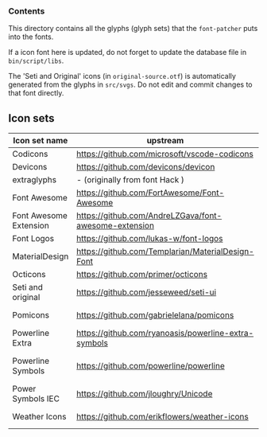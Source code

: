 ### Contents

This directory contains all the glyphs (glyph sets) that the `font-patcher` puts into the fonts.

If a icon font here is updated, do not forget to update the database file in `bin/script/libs`.

The 'Seti and Original' icons (in `original-source.otf`) is automatically generated from the glyphs in `src/svgs`.
Do not edit and commit changes to that font directly.

## Icon sets

| Icon set name | upstream | version | license |
|---|---|---|---|
| Codicons | https://github.com/microsoft/vscode-codicons | 0.0.35 | CC BY 4.0 |
| Devicons | https://github.com/devicons/devicon | 2.16.0 | MIT |
| extraglyphs | - (originally from font Hack ) | - | MIT |
| Font Awesome | https://github.com/FortAwesome/Font-Awesome | 6.5.1 | CC BY 4.0 |
| Font Awesome Extension | https://github.com/AndreLZGava/font-awesome-extension | 0.0.3 | MIT |
| Font Logos | https://github.com/lukas-w/font-logos | 1.3.0 | unlicensed |
| MaterialDesign| https://github.com/Templarian/MaterialDesign-Font | Oct 6, 2022 | Apache 2.0 |
| Octicons | https://github.com/primer/octicons | 18.3.0 | MIT |
| Seti and original | https://github.com/jesseweed/seti-ui | 0.8.1 | MIT |
| Pomicons | https://github.com/gabrielelana/pomicons | 1.001 | OFL 1.1 RFN |
| Powerline Extra | https://github.com/ryanoasis/powerline-extra-symbols | 1.200 | MIT |
| Powerline Symbols | https://github.com/powerline/powerline | 1.000 (ca 2013) | MIT |
| Power Symbols IEC | https://github.com/jloughry/Unicode | Feb 2015 | MIT |
| Weather Icons | https://github.com/erikflowers/weather-icons | 2.0.10 (1.100) | OFL 1.1 |
